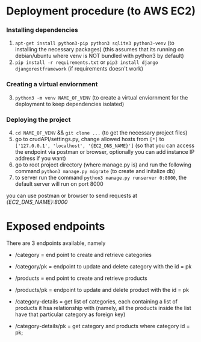 # Deployment procedure (to AWS EC2)

### Installing dependencies

1. `apt-get install python3-pip python3 sqlite3 python3-venv` (to installing the necessary packages) (this assumes that its running on debian/ubuntu where venv is NOT bundled with python3 by default)
2. `pip install -r requirements.txt`
   or
   `pip3 install django djangorestframework` (if requirements doesn't work)

### Creating a virtual enviornment

3. `python3 -m venv NAME_OF_VENV` (to create a virtual enviornment for the deployment to keep dependencies isolated)

### Deploying the project

4. `cd NAME_OF_VENV` &&
   `git clone ...` (to get the necessary project files)
5. go to crudAPI/settings.py, change allowed hosts from
   `[*]`
   to
   `['127.0.0.1', 'localhost', '{EC2_DNS_NAME}']`
   (so that you can access the endpoint via postman or browser, optionally you can add instance IP address if you want)
6. go to root project directory (where manage.py is) and run the following command
   `python3 manage.py migrate` (to create and initalize db)
7. to server run the command
   `python3 manage.py runserver 0:8000`, the default server will run on port 8000

you can use postman or browser to send requests at _{EC2_DNS_NAME}:8000_



# Exposed endpoints

There are 3 endpoints available, namely
* /category = end point to create and retrieve categories
* /category/pk = endpoint to update and delete category with the id = pk

* /products = end point to create and retrieve products
* /products/pk = endpoint to update and delete product with the id = pk

* /category-details = get list of categories, each containing a list of products it hsa relationship with (namely, all the products inside the list have that particular category as foreign key)
* /category-details/pk = get category and products where category id = pk;
